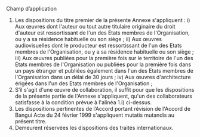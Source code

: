 Champ d’application
1) Les dispositions du titre premier de la présente Annexe s'appliquent :
i) Aux œuvres dont l'auteur ou tout autre titulaire originaire du droit
d'auteur est ressortissant de l'un des Etats membres de l'Organisation,
ou y a sa résidence habituelle ou son siège ;
ii) Aux œuvres audiovisuelles dont le producteur est ressortissant de l'un
des Etats membres de l'Organisation, ou y a sa résidence habituelle
ou son siège ;
iii) Aux œuvres publiées pour la première fois sur le territoire de l'un des
États membres de l'Organisation ou publiées pour la première fois
dans un pays étranger et publiées également dans l'un des Etats
membres de l'Organisation dans un délai de 30 jours ;
iv) Aux œuvres d'architecture érigées dans l'un des Etats membres de
l'Organisation ;
2) S’il s'agit d'une œuvre de collaboration, il suffit pour que les dispositions de la
présente partie de l'Annexe s'appliquent, qu'un des collaborateurs satisfasse à la
condition prévue à l'alinéa 1.i) ci-dessus.
3) Les dispositions pertinentes de l’Accord portant révision de l'Accord de Bangui
Acte du 24 février 1999 s'appliquent mutatis mutandis au présent titre.
4) Demeurent réservées les dispositions des traités internationaux.